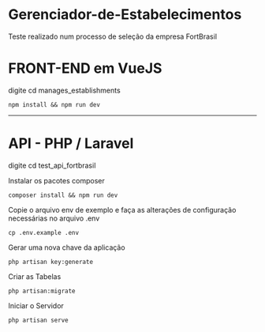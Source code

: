 # Gerenciador-de-Estabelecimentos
Teste realizado num processo de seleção da empresa FortBrasil

# FRONT-END em VueJS
digite cd manages_establishments

    npm install && npm run dev

--------------------------------------------------------------

# API - PHP / Laravel
digite cd test_api_fortbrasil

Instalar os pacotes composer

    composer install && npm run dev

Copie o arquivo env de exemplo e faça as alterações de configuração necessárias no arquivo .env

    cp .env.example .env

Gerar uma nova chave da aplicação

    php artisan key:generate

Criar as Tabelas

    php artisan:migrate

Iniciar o Servidor

    php artisan serve

